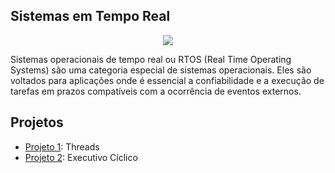 


## Sistemas em Tempo Real

<p align="center">
        <img src="https://tenasys.com/wp-content/uploads/2020/12/RTS-600x375-1.png"
             ">
    </a>
</p>

Sistemas operacionais de tempo real ou RTOS (Real Time Operating Systems) são uma categoria especial de sistemas operacionais. Eles são voltados para aplicações onde é essencial a confiabilidade e a execução de tarefas em prazos compatíveis com a ocorrência de eventos externos.

## Projetos

- [Projeto 1](https://github.com/NibiruFT/Sistemas-em-Tempo-Real/tree/main/Projeto%201): Threads
- [Projeto 2](https://github.com/NibiruFT/Sistemas-em-Tempo-Real/tree/main/Projeto%202): Executivo Cíclico

